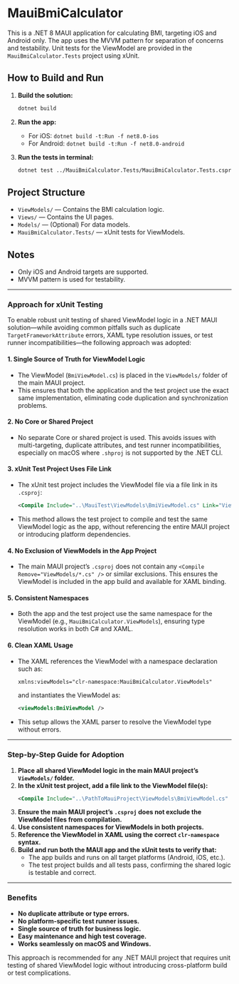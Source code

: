 # MauiBmiCalculator

This is a .NET 8 MAUI application for calculating BMI, targeting iOS and Android only. The app uses the MVVM pattern for separation of concerns and testability. Unit tests for the ViewModel are provided in the `MauiBmiCalculator.Tests` project using xUnit.

## How to Build and Run

1. **Build the solution:**
   ```sh
   dotnet build
   ```
2. **Run the app:**
   - For iOS: `dotnet build -t:Run -f net8.0-ios`
   - For Android: `dotnet build -t:Run -f net8.0-android`

3. **Run the tests in terminal:**
   ```sh
   dotnet test ../MauiBmiCalculator.Tests/MauiBmiCalculator.Tests.csproj
   ```

## Project Structure
- `ViewModels/` — Contains the BMI calculation logic.
- `Views/` — Contains the UI pages.
- `Models/` — (Optional) For data models.
- `MauiBmiCalculator.Tests/` — xUnit tests for ViewModels.

## Notes
- Only iOS and Android targets are supported.
- MVVM pattern is used for testability.

---

### Approach for xUnit Testing

To enable robust unit testing of shared ViewModel logic in a .NET MAUI solution—while avoiding common pitfalls such as duplicate `TargetFrameworkAttribute` errors, XAML type resolution issues, or test runner incompatibilities—the following approach was adopted:

#### 1. **Single Source of Truth for ViewModel Logic**
- The ViewModel (`BmiViewModel.cs`) is placed in the `ViewModels/` folder of the main MAUI project.
- This ensures that both the application and the test project use the exact same implementation, eliminating code duplication and synchronization problems.

#### 2. **No Core or Shared Project**
- No separate Core or shared project is used. This avoids issues with multi-targeting, duplicate attributes, and test runner incompatibilities, especially on macOS where `.shproj` is not supported by the .NET CLI.

#### 3. **xUnit Test Project Uses File Link**
- The xUnit test project includes the ViewModel file via a file link in its `.csproj`:
  ```xml
  <Compile Include="..\MauiTest\ViewModels\BmiViewModel.cs" Link="ViewModels\BmiViewModel.cs" />
  ```
- This method allows the test project to compile and test the same ViewModel logic as the app, without referencing the entire MAUI project or introducing platform dependencies.

#### 4. **No Exclusion of ViewModels in the App Project**
- The main MAUI project’s `.csproj` does not contain any `<Compile Remove="ViewModels/*.cs" />` or similar exclusions. This ensures the ViewModel is included in the app build and available for XAML binding.

#### 5. **Consistent Namespaces**
- Both the app and the test project use the same namespace for the ViewModel (e.g., `MauiBmiCalculator.ViewModels`), ensuring type resolution works in both C# and XAML.

#### 6. **Clean XAML Usage**
- The XAML references the ViewModel with a namespace declaration such as:
  ```xml
  xmlns:viewModels="clr-namespace:MauiBmiCalculator.ViewModels"
  ```
  and instantiates the ViewModel as:
  ```xml
  <viewModels:BmiViewModel />
  ```
- This setup allows the XAML parser to resolve the ViewModel type without errors.
---

### Step-by-Step Guide for Adoption

1. **Place all shared ViewModel logic in the main MAUI project’s `ViewModels/` folder.**
2. **In the xUnit test project, add a file link to the ViewModel file(s):**
   ```xml
   <Compile Include="..\PathToMauiProject\ViewModels\BmiViewModel.cs" Link="ViewModels\BmiViewModel.cs" />
   ```
3. **Ensure the main MAUI project’s `.csproj` does not exclude the ViewModel files from compilation.**
4. **Use consistent namespaces for ViewModels in both projects.**
5. **Reference the ViewModel in XAML using the correct `clr-namespace` syntax.**
6. **Build and run both the MAUI app and the xUnit tests to verify that:**
   - The app builds and runs on all target platforms (Android, iOS, etc.).
   - The test project builds and all tests pass, confirming the shared logic is testable and correct.

---

### Benefits

- **No duplicate attribute or type errors.**
- **No platform-specific test runner issues.**
- **Single source of truth for business logic.**
- **Easy maintenance and high test coverage.**
- **Works seamlessly on macOS and Windows.**

This approach is recommended for any .NET MAUI project that requires unit testing of shared ViewModel logic without introducing cross-platform build or test complications.
